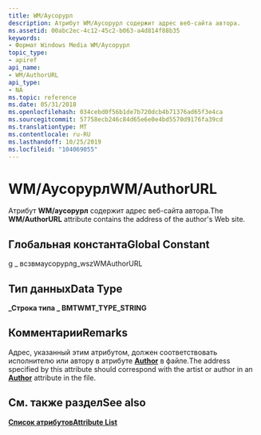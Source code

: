 ```yaml
---
title: WM/Аусорурл
description: Атрибут WM/Аусорурл содержит адрес веб-сайта автора.
ms.assetid: 00abc2ec-4c12-45c2-b063-a4d814f88b35
keywords:
- Формат Windows Media WM/Аусорурл
topic_type:
- apiref
api_name:
- WM/AuthorURL
api_type:
- NA
ms.topic: reference
ms.date: 05/31/2018
ms.openlocfilehash: 034cebd0f56b1de7b720dcb4b71376ad65f3e4ca
ms.sourcegitcommit: 57758ecb246c84d65e6e0e4bd5570d9176fa39cd
ms.translationtype: MT
ms.contentlocale: ru-RU
ms.lasthandoff: 10/25/2019
ms.locfileid: "104069055"
---
```

# <a name="wmauthorurl"></a><span data-ttu-id="c3105-104">WM/Аусорурл</span><span class="sxs-lookup"><span data-stu-id="c3105-104">WM/AuthorURL</span></span>

<span data-ttu-id="c3105-105">Атрибут **WM/аусорурл** содержит адрес веб-сайта автора.</span><span class="sxs-lookup"><span data-stu-id="c3105-105">The **WM/AuthorURL** attribute contains the address of the author's Web site.</span></span>

## <a name="global-constant"></a><span data-ttu-id="c3105-106">Глобальная константа</span><span class="sxs-lookup"><span data-stu-id="c3105-106">Global Constant</span></span>

<span data-ttu-id="c3105-107">g \_ всзвмаусорурл</span><span class="sxs-lookup"><span data-stu-id="c3105-107">g\_wszWMAuthorURL</span></span>

## <a name="data-type"></a><span data-ttu-id="c3105-108">Тип данных</span><span class="sxs-lookup"><span data-stu-id="c3105-108">Data Type</span></span>

<span data-ttu-id="c3105-109">**\_Строка типа \_ ВМТ**</span><span class="sxs-lookup"><span data-stu-id="c3105-109">**WMT\_TYPE\_STRING**</span></span>

## <a name="remarks"></a><span data-ttu-id="c3105-110">Комментарии</span><span class="sxs-lookup"><span data-stu-id="c3105-110">Remarks</span></span>

<span data-ttu-id="c3105-111">Адрес, указанный этим атрибутом, должен соответствовать исполнителю или автору в атрибуте [**Author**](author.md) в файле.</span><span class="sxs-lookup"><span data-stu-id="c3105-111">The address specified by this attribute should correspond with the artist or author in an [**Author**](author.md) attribute in the file.</span></span>

## <a name="see-also"></a><span data-ttu-id="c3105-112">См. также раздел</span><span class="sxs-lookup"><span data-stu-id="c3105-112">See also</span></span>

<dl> <dt>

[<span data-ttu-id="c3105-113">**Список атрибутов**</span><span class="sxs-lookup"><span data-stu-id="c3105-113">**Attribute List**</span></span>](attribute-list.md)
</dt> </dl>

 

 




